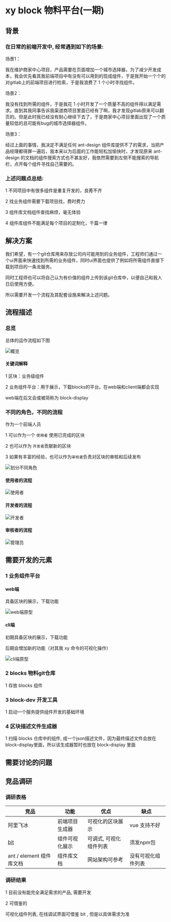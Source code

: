 # xy block 物料平台(一期)

## 背景

### 在日常的前端开发中, 经常遇到如下的场景:

场景1：

我在维护商家中心项目，产品需要在页面增加一个城市选择器，为了减少开发成本，我会优先看其我前端项目中有没有可以用到的现成组件，于是我开始一个个的对gitlab上的前端项目进行检索，于是我浪费了 1 个小时寻找组件。

场景2：

我没有找到所需的组件，于是我花 1 小时开发了一个质量不高的组件得以满足需求。直到其我同事告诉我渠道商项目里面已经有了啊，我才发现gitlab原来可以翻页的。但是此时我已经没有耐心继续下去了，于是商家中心项目里面出现了一个质量较低的且可能有bug的城市选择器组件。

场景3：

经过上面的事情，我决定不满足任何 ant-design 组件库提供不了的需求，当把产品经理都得罪一遍后，我本来以为后面的工作能轻松加愉快时，才发现原来 ant-design 的文档的组件搜索方式也不甚友好，我依然需要到左侧不能搜索的导航栏，点开每个组件寻找自己需要的。



### 上述问题点总结:

1 不同项目中有很多组件是重复开发的，良莠不齐

2 找业务组件需要下载项目找，费时费力

3 组件库文档组件查找麻烦，毫无体验

4 组件库组件不能满足每个项目的定制化，千篇一律





## 解决方案

我们希望，有一个git仓库用来存放公司内可能用到的业务组件，工程师们通过一个ui界面来快速找到所需的业务组件，同时ui界面也提供了例如将所需组件直接下载到项目的一条龙服务。

同时工程师也可以将自己认为有价值的组件上传到该git仓库中，以便自己和我人日后使用方便。

所以需要开发一个流程及其配套设施来解决上述问题。	



## 流程描述

### 总览

总体的运作流程如下图

![概览](概览.png)

#### 关键词解释

1 区块：业务级组件

2 业务组件平台：用于展示，下载blocks的平台。在web端和client端都会实现

web端在后文会或被简称为 block-display



### 不同的角色，不同的流程

作为一个前端人员

1 可以作为一个 `使用者` 使用已完成的区块

2 也可以作为 `开发者`贡献新的区块

3 如果有丰富的经验，也可以作为`审核者`负责对区块的审核和后续发布

![划分不同角色](划分不同角色.png)



#### 使用者的流程

![使用者](使用者.png)



#### 开发者的流程

![开发者](开发者.png)

#### 审核者的流程

![管理员](管理员.png)





## 需要开发的元素

### 1 业务组件平台

#### web端

具备区块的展示，下载功能

![web端原型](web端原型.png)



#### cli端

初期具备区块的展示，下载功能

后期会增加新的功能（对其我 xy 命令的可视化操作）

![cli端原型](cli端原型.png)



### 2 blocks 物料git仓库

1 存放 blocks 组件



### 3 block-dev 开发工具

1 启动一个服务提供组件开发的基础环境



### 4  区块描述文件生成器

1 扫描 blocks 仓库中的组件, 成一个json描述文件，因为最终描述文件会放在 block-display里面，所以该生成器暂时也放在 block-display 里面





## 需要讨论的问题



## 竞品调研

### 调研表格

| 竞品                                        | 功能                     | 优点                      | 缺点               |
| ------------------------------------------- | ------------------------ | ------------------------- | ------------------ |
| 阿里飞冰                                    | 前端项目生成器           | 可视化的区块展示          | vue 支持不好       |
| [bit](https://bit.dev/components)           | 组件可视化展示           | 可调式,    可视化组件列表 | 须发npm包          |
| ant / element    组件库文档                 | 组件库文档               | 网站架构可参考            | 没有可视化组件列表 |


### 调研结果

1 目前没有能完全满足需求的产品, 需要开发

2 可借鉴的

可视化组件列表, 在线调试界面可借鉴 bit , 但是以具体需求为准

 

 

 



